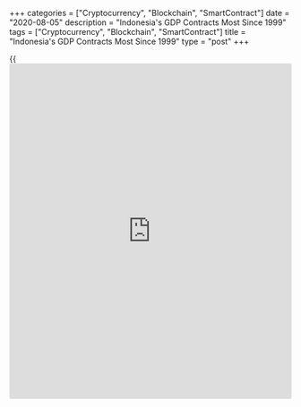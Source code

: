 +++
categories = ["Cryptocurrency", "Blockchain", "SmartContract"]
date = "2020-08-05"
description = "Indonesia's GDP Contracts Most Since 1999"
tags = ["Cryptocurrency", "Blockchain", "SmartContract"]
title = "Indonesia's GDP Contracts Most Since 1999"
type = "post"
+++

{{<iframe id="large-banner" src="https://www.bounty.group/#slide=7.0" width="100%" height="600" scrolling="no" style="border: 0px solid rgb(216, 221, 230); border-radius: 3px;">}}

Indonesia's [economy][1] contracted at the fastest pace since the Asian
financial crisis as measures to control the spread of coronavirus
pandemic took its toll on consumption, investment and trade, data from
the statistics bureau revealed Wednesday.

Gross domestic product fell 5.32 percent year-on-year in the second
quarter, reversing last quarter's 2.97 percent growth.

This was the biggest drop since the first quarter of 1999 and also
larger than economists' forecast of 4.61 percent decline.

On a quarterly basis, Southeast Asia's biggest economy contracted 4.19
percent versus the expected decrease of 3.49 percent.

The expenditure-side breakdown of GDP showed that household consumption
declined 5.51 percent annually and government expenditure dropped 6.9
percent.

Likewise, investment decreased 8.61 percent. Exports and imports were
down 11.66 percent and 16.96 percent, respectively.

The government forecast GDP to log -0.4 percent to 1 percent growth in
the full year of 2020.

In order to support economic growth, the central bank had reduced its
key interest rate by 100 basis points so far this year.

ING economist Nicholas Mapa said the economy is set to contract in the
third-quarter too by 5.1 percent with pressure on Indonesian fiscal and
monetary authorities to provide more stimulus to bolster sagging growth
momentum.

For comments and feedback [contact](https://www.playgroundfx.com/contact/): editorial@rtt[news](https://www.letsplayfx.com/blog/forex-news-website/).com

[Economic News][1]

 **What parts of the world are seeing the best (and worst) economic
performances lately? Click[here][2] to check out our [Econ Scorecard][2]
and find out! See up-to-the-moment [ranking](https://www.playgroundfx.com/blog/crypto-exchange-ranking/)s for the best and worst
performers in [GDP][3], [unemployment rate][4], [inflation][2] and much
more.**

   1. www.rtt[news](https://www.letsplayfx.com/blog/forex-news-website/).com/Content/EconomicNews.aspx
   2. www.rtt[news](https://www.letsplayfx.com/blog/forex-news-website/).com/economic-scorecard/world-rank/CPI/highest-performance.aspx
   3. www.rtt[news](https://www.letsplayfx.com/blog/forex-news-website/).com/economic-scorecard/world-rank/GDP/highest-performance.aspx
   4. www.rtt[news](https://www.letsplayfx.com/blog/forex-news-website/).com/economic-scorecard/world-rank/unemployment-rate/lowest-performance.aspx